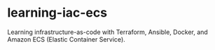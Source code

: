 # learning-iac-ecs
Learning infrastructure-as-code with Terraform, Ansible, Docker, and Amazon ECS (Elastic Container Service).
